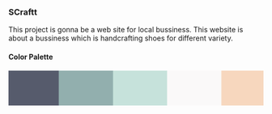 ### SCraftt

This project is gonna be a web site for local bussiness. This website is about a bussiness which is handcrafting shoes for different variety. 



#### Color Palette 

![SCraftt color palette](./colors.png)